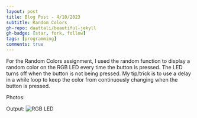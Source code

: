 ```yaml
---
layout: post
title: Blog Post - 4/10/2023
subtitle: Random Colors
gh-repo: daattali/beautiful-jekyll
gh-badge: [star, fork, follow]
tags: [programming]
comments: true
---
```

For the Random Colors assignment, I used the random function to display a random color on the RGB LED every time the button is pressed.
The LED turns off when the button is not being pressed. My tip/trick is to use a delay in a while loop to keep the color from continuously changing 
when the button is pressed.

Photos:

Output:
![RGB LED](https://mishalpowers.github.io/assets/img/RGB_LED.JPG)

